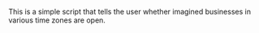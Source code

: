 This is a simple script that tells the user whether imagined businesses in various time zones are open.
